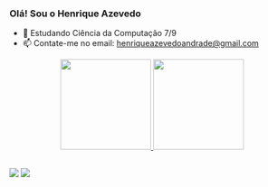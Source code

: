 ### Olá! Sou o Henrique Azevedo

- 🌱 Estudando Ciência da Computação 7/9
- 📫 Contate-me no email: henriqueazevedoandrade@gmail.com

<div align="center">
  <a href="https://github.com/henrique589">
  <img height="160em" src="https://github-readme-stats.vercel.app/api?username=henrique589&show_icons=true&theme=dark&include_all_commits=true&count_private=true"/>
  <img height="160em" src="https://github-readme-stats.vercel.app/api/top-langs/?username=henrique589&layout=compact&langs_count=7&theme=dark"/>
</div>
  
  ##
 
  <div>
    <a href = "mailto:henriqueazevedoandrade@gmail.com"><img src="https://img.shields.io/badge/-Gmail-%23333?style=for-the-badge&logo=gmail&logoColor=white" target="_blank"></a>
    <a href = "https://www.linkedin.com/in/henrique-azevedo-b12187318/"><img src="https://img.shields.io/badge/LinkedIn-0077B5?style=for-the-badge&logo=linkedin&logoColor=white" target="_blank"</a>
  </div>
  
